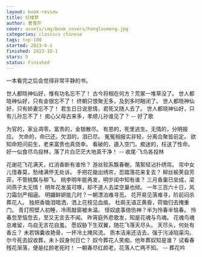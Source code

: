 ```yaml
---
layout: book-review
title: 红楼梦
author: 曹雪芹
cover: assets/img/book_covers/hongloumeng.jpg
categories: classics chinese 
tags: top-100
started: 2023-6-1
finished: 2023-10-1
stars: 5
status: Finished
---
```


一本看完之后会觉得非常平静的书。

世人都晓神仙好，惟有功名忘不了！
古今将相在何方？荒冢一堆草没了。
世人都晓神仙好，只有金银忘不了！
终朝只恨聚无多，及到多时眼闭了。
世人都晓神仙好，只有娇妻忘不了！
君生日日说恩情，君死又随人去了。
世人都晓神仙好，只有儿孙忘不了！
痴心父母古来多，孝顺儿孙谁见了？
-- 好了歌

为官的，家业凋零。富贵的，金银散尽。
有恩的，死里逃生。无情的，分明报应。
欠命的，命已还。欠泪的，泪已尽。
冤冤相报实非轻，分离合聚皆前定。
欲知命短问前生，老来富贵也真侥幸。
看破的，遁入空门。痴迷的，枉送了性命。
好一似食尽鸟投林，落了片白茫茫大地真干净！
-- 收尾·飞鸟各投林

花谢花飞花满天，红消香断有谁怜？
游丝软系飘春榭，落絮轻沾扑绣帘。
帘中女儿惜春莫，愁绪满怀无处诉。
手把花锄出绣帘，忍踏落花来复去？
柳丝榆荚自芳菲，不管桃飘与柳飞。
桃李明年能再发，明岁闺中知有谁？
三月香巢已垒成，梁间燕子太无情！
明年花发虽可啄，却不道人去梁空巢也倾。
一年三百六十日，风刀霜剑严相逼。
明媚鲜妍能几时？一朝漂泊难寻觅。
花开易见落难寻，阶前闷杀葬花人。
独把香锄泪暗洒，洒上花枝见血痕。
杜鹃无语正黄昏，荷锄归去掩重门。
青灯照壁人初睡，冷雨敲窗被未温。
怪奴底事倍伤神？半为怜春半恼春。
怜春忽至恼忽去，至又无言去不闻。
昨宵庭外悲歌发，知是花魂与鸟魂。
花魂鸟魂总难留，鸟自无言花自羞。
愿奴胁下生双翼，随花飞落天尽头。
天尽头，何处有香丘？
未若锦囊收艳骨，一抔冷土掩风流。
质本洁来还洁去，强于污淖陷渠沟。
尔今死去奴收葬，未卜奴身何日亡？
奴今葬花人笑痴，他年葬奴知是谁？
试看春残花渐落，便是红颜老死时！
一朝春尽红颜老，花落人亡两不知。
-- 葬花吟
